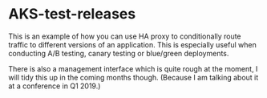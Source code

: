 # AKS-test-releases
This is an example of how you can use HA proxy to conditionally route traffic to different versions of an application. This is especially useful when conducting A/B testing, canary testing or blue/green deployments. 

There is also a management interface which is quite rough at the moment, I will tidy this up in the coming months though. (Because I am talking about it at a conference in Q1 2019.)
